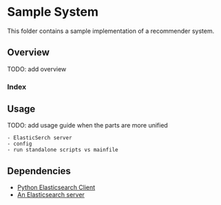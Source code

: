 # Sample System

This folder contains a sample implementation of a recommender system.

## Overview

TODO: add overview

### Index

## Usage

TODO: add usage guide when the parts are more unified
    
    - ElasticSerch server
    - config
    - run standalone scripts vs mainfile 


## Dependencies

- [Python Elasticsearch Client](https://elasticsearch-py.readthedocs.io/en/master/)
- [An Elasticsearch server](https://www.elastic.co/downloads/elasticsearch)

